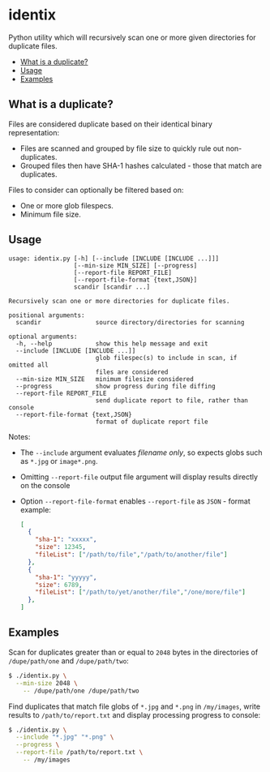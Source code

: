 # identix

Python utility which will recursively scan one or more given directories for duplicate files.

- [What is a duplicate?](#what-is-a-duplicate)
- [Usage](#usage)
- [Examples](#examples)

## What is a duplicate?

Files are considered duplicate based on their identical binary representation:

- Files are scanned and grouped by file size to quickly rule out non-duplicates.
- Grouped files then have SHA-1 hashes calculated - those that match are duplicates.

Files to consider can optionally be filtered based on:

- One or more glob filespecs.
- Minimum file size.

## Usage

```
usage: identix.py [-h] [--include [INCLUDE [INCLUDE ...]]]
                  [--min-size MIN_SIZE] [--progress]
                  [--report-file REPORT_FILE]
                  [--report-file-format {text,JSON}]
                  scandir [scandir ...]

Recursively scan one or more directories for duplicate files.

positional arguments:
  scandir               source directory/directories for scanning

optional arguments:
  -h, --help            show this help message and exit
  --include [INCLUDE [INCLUDE ...]]
                        glob filespec(s) to include in scan, if omitted all
                        files are considered
  --min-size MIN_SIZE   minimum filesize considered
  --progress            show progress during file diffing
  --report-file REPORT_FILE
                        send duplicate report to file, rather than console
  --report-file-format {text,JSON}
                        format of duplicate report file
```

Notes:

- The `--include` argument evaluates *filename only*, so expects globs such as `*.jpg` or `image*.png`.
- Omitting `--report-file` output file argument will display results directly on the console
- Option `--report-file-format` enables `--report-file` as `JSON` - format example:

	```json
	[
	  {
	    "sha-1": "xxxxx",
	    "size": 12345,
	    "fileList": ["/path/to/file","/path/to/another/file"]
	  },
	  {
	    "sha-1": "yyyyy",
	    "size": 6789,
	    "fileList": ["/path/to/yet/another/file","/one/more/file"]
	  },
	]
	```

## Examples

Scan for duplicates greater than or equal to `2048` bytes in the directories of `/dupe/path/one` and `/dupe/path/two`:

```sh
$ ./identix.py \
  --min-size 2048 \
    -- /dupe/path/one /dupe/path/two
```

Find duplicates that match file globs of `*.jpg` and `*.png` in `/my/images`, write results to `/path/to/report.txt` and display processing progress to console:

```sh
$ ./identix.py \
  --include "*.jpg" "*.png" \
  --progress \
  --report-file /path/to/report.txt \
    -- /my/images
```
